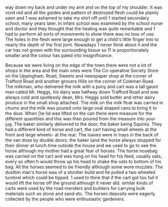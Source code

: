 way down my back and under my arm and on the top of my shoulder. It was vivid red and all the guides and pattern of destroyed flesh could be plainly seen and 1 was ashamed to take my shirt off until 1 started secondary school, many years later. In infant school was examined by the school nurse and doctor and they thought that the healing was quite remarkable and 1 had to perform all sorts of movements to show there was no loss of use. The holes in the flesh were large enough to get a child's little finger into to nearly the depth of the first joint. Nowadays 1 never think about it and the car has not grown with the surrounding tissue so 11 is proportionately smaller and the colour has paled into insignificance.

Because we were living on the edge of the town there were not a lot of shops in the area and the main ones were The Co-operative Society Store on the Uppingham. Road, Sweets and newspaper shop at the corner of Trafford Road and another grocers Hills on the corner of Coleman Road. The milkman, who delivered the milk with a pony and cart was a tall gaunt man called Mr. Heggs, his dairy was halfway down Trafford Road and was always cold and spotlessly dean, Mrs. Heggs sold butter and other dairy produce in the small shop attached. The milk on the milk float was carried in chums and the milk was poured unto large oval shaped cans to bring it to the door. When [lie lid was lifted on the can there were measure for the different quantities and this was then poured from the measure into your jug. The baker similarly delivered to the door, the baker being Squires. They had a different kind of horse and cart, the cart having small wheels at the front and large wheels- at the rear. The loaves were in trays in the back of the van dose by double doors. the baker (and the horse always stopped for their dinner at lunch time outside the house and we used to go to see the horse although my mother had a great fear of horses. The horse nosebag was carried on the cart and was hung on his head for his feed, usually oats, every so often h would throw up his head to shake the oats to bottom of his bag. All the horses seemed to be friendly although some wore muzzles. The dustbin man's horse was of a sturdier build and he pulled a two wheeled tumbrel which could be tipped. 1 used to think that if the cart got too full it would lift the horse off the ground although it never did. similar kinds of carts were used by the road menders and builders for carrying bulk materials such as stone and sand etc. The horses deposits were eagerly collected by the people who were enthusiastic gardeners.

